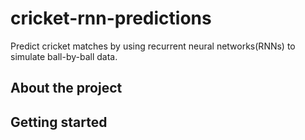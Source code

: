 # cricket-rnn-predictions
Predict cricket matches by using recurrent neural networks(RNNs) to simulate ball-by-ball data.

## About the project

## Getting started
